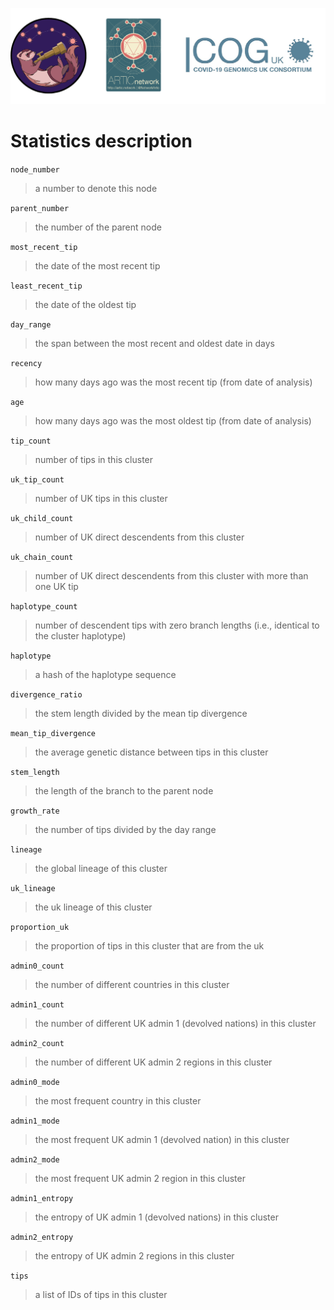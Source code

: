 
![](./doc_figures/website_header.png)


# Statistics description

`node_number`
> a number to denote this node

`parent_number`
> the number of the parent node

`most_recent_tip`
> the date of the most recent tip 

`least_recent_tip`
> the date of the oldest tip

`day_range`
> the span between the most recent and oldest date in days

`recency`
> how many days ago was the most recent tip (from date of analysis)

`age`
> how many days ago was the most oldest tip (from date of analysis)

`tip_count`
> number of tips in this cluster

`uk_tip_count`
> number of UK tips in this cluster

`uk_child_count`
> number of UK direct descendents from this cluster

`uk_chain_count`
> number of UK direct descendents from this cluster with more than one UK tip

`haplotype_count`
> number of descendent tips with zero branch lengths (i.e., identical to the cluster haplotype)

`haplotype`
> a hash of the haplotype sequence

`divergence_ratio`
> the stem length divided by the mean tip divergence  

`mean_tip_divergence`
> the average genetic distance between tips in this cluster

`stem_length`
> the length of the branch to the parent node

`growth_rate`
> the number of tips divided by the day range

`lineage`
> the global lineage of this cluster

`uk_lineage`
> the uk lineage of this cluster

`proportion_uk`
> the proportion of tips in this cluster that are from the uk

`admin0_count`
> the number of different countries in this cluster

`admin1_count`
> the number of different UK admin 1 (devolved nations) in this cluster

`admin2_count`
> the number of different UK admin 2 regions in this cluster

`admin0_mode`
> the most frequent country in this cluster

`admin1_mode`
> the most frequent UK admin 1 (devolved nation) in this cluster

`admin2_mode`
> the most frequent UK admin 2 region in this cluster

`admin1_entropy`
> the entropy of UK admin 1 (devolved nations) in this cluster

`admin2_entropy`
> the entropy of UK admin 2 regions in this cluster

`tips`
> a list of IDs of tips in this cluster

